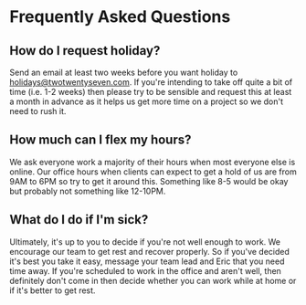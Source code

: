 # Frequently Asked Questions

## How do I request holiday?

Send an email at least two weeks before you want holiday to holidays@twotwentyseven.com. If you're intending to take off quite a bit of time (i.e. 1-2 weeks) then please try to be sensible and request this at least a month in advance as it helps us get more time on a project so we don't need to rush it.


## How much can I flex my hours?

We ask everyone work a majority of their hours when most everyone else is online. Our office hours when clients can expect to get a hold of us are from 9AM to 6PM so try to get it around this. Something like 8-5 would be okay but probably not something like 12-10PM. 


## What do I do if I'm sick?

Ultimately, it's up to you to decide if you're not well enough to work. We encourage our team to get rest and recover properly. So if you've decided it's best you take it easy, message your team lead and Eric that you need time away. If you're scheduled to work in the office and aren't well, then definitely don't come in then decide whether you can work while at home or if it's better to get rest.  
